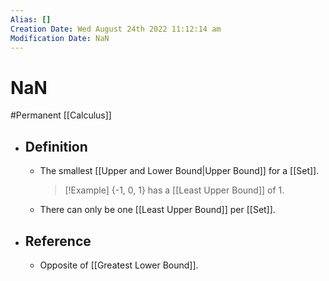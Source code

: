 ```yaml
---
Alias: []
Creation Date: Wed August 24th 2022 11:12:14 am 
Modification Date: NaN
---
```

# NaN
#Permanent [[Calculus]]

- ## Definition
	- The smallest [[Upper and Lower Bound|Upper Bound]] for a [[Set]].
	  > [!Example]
	  > {-1, 0, 1} has a [[Least Upper Bound]] of 1.
	- There can only be one [[Least Upper Bound]] per [[Set]].
- ## Reference
	- Opposite of [[Greatest Lower Bound]].